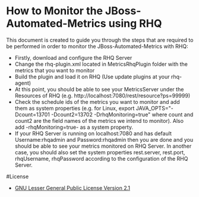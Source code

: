 # How to Monitor the JBoss-Automated-Metrics using RHQ
This document is created to guide you through the steps that are required to be performed in order to monitor the JBoss-Automated-Metrics with RHQ:

* Firstly, download and configure the RHQ Server
* Change the rhq-plugin.xml located in MetricsRhqPlugin folder with the metrics that you want to monitor
* Build the plugin and load it on RHQ (Use update plugins at your rhq-agent)
* At this point, you should be able to see your MetricsServer under the Resources of RHQ (e.g. http://localhost:7080/rest/resource?ps=99999)
* Check the schedule ids of the metrics you want to monitor and add them as system properties (e.g. for Linux, export JAVA_OPTS="-Dcount=13701 -Dcount2=13702 -DrhqMonitoring=true" where count and count2 are the field names of the metrics we intend to monitor). Also add -rhqMonitoring=true- as a system property.
* If your RHQ Server is running on localhost:7080 and has default Username:rhqadmin and Password:rhqadmin then you are done and you should be able to see your metrics monitored on RHQ Server. In another case, you should also set the system properties rest.server, rest.port, rhqUsername, rhqPassword according to the configuration of the RHQ Server.

#License 
* [GNU Lesser General Public License Version 2.1](http://www.gnu.org/licenses/lgpl-2.1-standalone.html)
